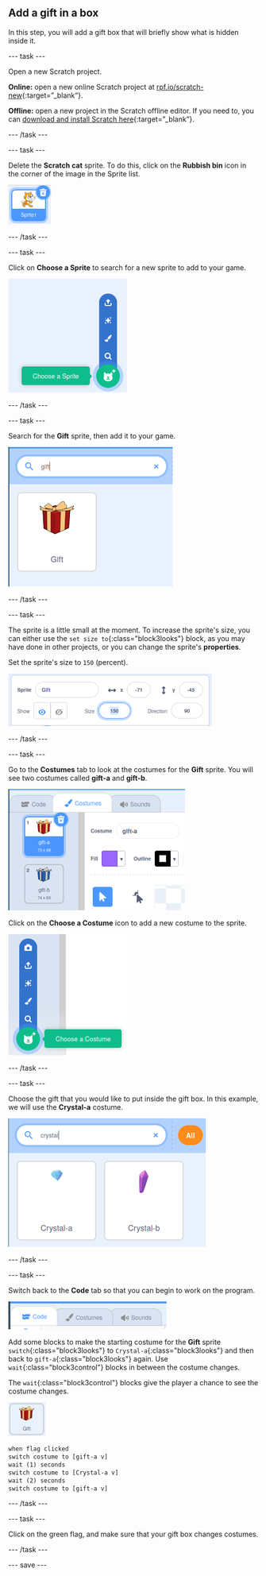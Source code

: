 ## Add a gift in a box

In this step, you will add a gift box that will briefly show what is hidden inside it.

--- task ---

Open a new Scratch project.

**Online:** open a new online Scratch project at [rpf.io/scratch-new](http://rpf.io/scratch-new){:target=”_blank”}.

**Offline:** open a new project in the Scratch offline editor. If you need to, you can [download and install Scratch here](http://rpf.io/scratchoff){:target=”_blank”}.

--- /task ---

--- task ---

Delete the **Scratch cat** sprite. To do this, click on the **Rubbish bin** icon in the corner of the image in the Sprite list.

![image showing Scratch cat icon, with trashcan in the top right hand corner](images/delete-cat.png)

--- /task ---

--- task ---

Click on **Choose a Sprite** to search for a new sprite to add to your game.

![image showing the choose sprite icon with expanded options](images/choose-sprite.png)

--- /task ---

--- task ---

Search for the **Gift** sprite, then add it to your game.

![image showing the search bar with "gift" typed in and the gift sprite below it](images/add-gift.png)

--- /task ---

--- task ---

The sprite is a little small at the moment. To increase the sprite's size, you can either use the `set size to`{:class="block3looks"} block, as you may have done in other projects, or you can change the sprite's **properties**.

Set the sprite's size to `150` (percent).

![image showing properties for the sprite with the size set to 150 percent](images/set-size.png)

--- /task ---

--- task ---

Go to the **Costumes** tab to look at the costumes for the **Gift** sprite. You will see two costumes called **gift-a** and **gift-b**.

![image showing the costumes tab for the gift sprite, along with the two default costumes](images/gift-costumes.png)

Click on the **Choose a Costume** icon to add a new costume to the sprite.

![image showing the expanded choose a costume icon](images/choose-costume.png)

--- /task ---

--- task ---

Choose the gift that you would like to put inside the gift box. In this example, we will use the **Crystal-a** costume.

![image showing the search for a crystal costume, with Crystal-a and Crystal-b shown](images/choose-crystal-costume.png)

--- /task ---

--- task ---

Switch back to the **Code** tab so that you can begin to work on the program.

![image showing code tab selected](images/code-tab.png)

Add some blocks to make the starting costume for the **Gift** sprite `switch`{:class="block3looks"} to `Crystal-a`{:class="block3looks"} and then back to `gift-a`{:class="block3looks"} again. Use `wait`{:class="block3control"} blocks in between the costume changes.

The `wait`{:class="block3control"} blocks give the player a chance to see the costume changes.

![image of the gift sprite](images/gift-sprite.png)

```blocks3
when flag clicked
switch costume to [gift-a v]
wait (1) seconds
switch costume to [Crystal-a v]
wait (2) seconds
switch costume to [gift-a v]
``` 

--- /task ---

--- task ---

Click on the green flag, and make sure that your gift box changes costumes.

--- /task ---

--- save ---
